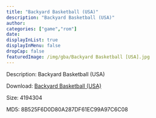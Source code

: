 ```yaml
---
title: "Backyard Basketball (USA)"
description: "Backyard Basketball (USA)"
author: 
categories: ["game","rom"]
date: 
displayInList: true
displayInMenu: false
dropCap: false
featuredImage: /img/gba/Backyard Basketball [USA].jpg
---
```


Description: Backyard Basketball (USA)

Download: <a style="text-decoration:underline;" href="https://mega.nz/#!nSRElK4I!ehbIRI3XeG6xycI3fCASt92c350LXfsouuUpygk6-qw" target = "_blank" rel = "nofollow" > Backyard Basketball (USA)</a>

Size: 4194304

MD5: 8B525F6D0D80A287DF61EC99A97C6C08

